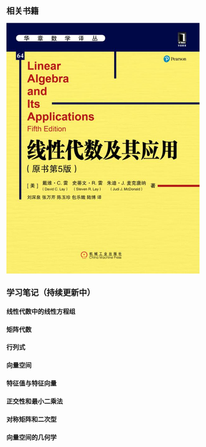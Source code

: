 ## 相关书籍
![线性代数及其应用][线性代数及其应用]

## 学习笔记（持续更新中）
### 线性代数中的线性方程组
### 矩阵代数
### 行列式
### 向量空间
### 特征值与特征向量
### 正交性和最小二乘法
### 对称矩阵和二次型
### 向量空间的几何学

[线性代数及其应用]:https://github.com/mqiaohaibin/ArtificialIntelligence/blob/maths/maths/LinearAlgebra/res/maths_linear_algebra.jpg?raw=true
